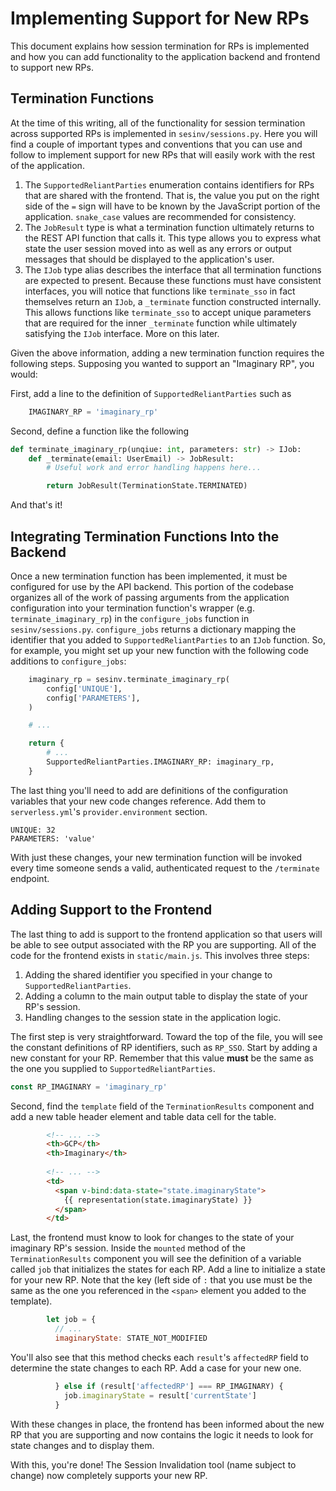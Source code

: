 # Implementing Support for New RPs

This document explains how session termination for RPs is implemented and how
you can add functionality to the application backend and frontend to support
new RPs.

## Termination Functions

At the time of this writing, all of the functionality for session termination
across supported RPs is implemented in `sesinv/sessions.py`.  Here you will
find a couple of important types and conventions that you can use and follow to
implement support for new RPs that will easily work with the rest of the
application.

1. The `SupportedReliantParties` enumeration contains identifiers for RPs that
   are shared with the frontend.  That is, the value you put on the right side
   of the `=` sign will have to be known by the JavaScript portion of the
   application.  `snake_case` values are recommended for consistency.
2. The `JobResult` type is what a termination function ultimately returns
   to the REST API function that calls it.  This type allows you to express what
   state the user session moved into as well as any errors or output messages
   that should be displayed to the application's user.
3. The `IJob` type alias describes the interface that all termination functions
   are expected to present.  Because these functions must have consistent
   interfaces, you will notice that functions like `terminate_sso` in fact
   themselves return an `IJob`, a `_terminate` function constructed internally.
   This allows functions like `terminate_sso` to accept unique parameters that
   are required for the inner `_terminate` function while ultimately satisfying
   the `IJob` interface.  More on this later.

Given the above information, adding a new termination function requires the
following steps.  Supposing you wanted to support an "Imaginary RP", you would:

First, add a line to the definition of `SupportedReliantParties` such as

```py
    IMAGINARY_RP = 'imaginary_rp'
```

Second, define a function like the following

```py
def terminate_imaginary_rp(unqiue: int, parameters: str) -> IJob:
    def _terminate(email: UserEmail) -> JobResult:
        # Useful work and error handling happens here...

        return JobResult(TerminationState.TERMINATED)
```

And that's it!

## Integrating Termination Functions Into the Backend

Once a new termination function has been implemented, it must be configured for
use by the API backend.  This portion of the codebase organizes all of the work
of passing arguments from the application configuration into your termination
function's wrapper (e.g. `terminate_imaginary_rp`) in the `configure_jobs`
function in `sesinv/sessions.py`. `configure_jobs` returns a
dictionary mapping the identifier that you added to `SupportedReliantParties` to
an `IJob` function.  So, for example, you might set up your new function with
the following code additions to `configure_jobs`:

```py
    imaginary_rp = sesinv.terminate_imaginary_rp(
        config['UNIQUE'],
        config['PARAMETERS'],
    )

    # ...

    return {
        # ...
        SupportedReliantParties.IMAGINARY_RP: imaginary_rp,
    }
```

The last thing you'll need to add are definitions of the configuration variables
that your new code changes reference.  Add them to `serverless.yml`'s
`provider.environment` section.

```
UNIQUE: 32
PARAMETERS: 'value'
```

With just these changes, your new termination function will be invoked every
time someone sends a valid, authenticated request to the `/terminate` endpoint.

## Adding Support to the Frontend

The last thing to add is support to the frontend application so that users will
be able to see output associated with the RP you are supporting.  All of the
code for the frontend exists in `static/main.js`.
This involves three steps:

1. Adding the shared identifier you specified in your change to
   `SupportedReliantParties`.
2. Adding a column to the main output table to display the state of your RP's
   session.
3. Handling changes to the session state in the application logic.


The first step is very straightforward.  Toward the top of the file, you will
see the constant definitions of RP identifiers, such as `RP_SSO`.  Start by
adding a new constant for your RP.  Remember that this value **must** be the
same as the one you supplied to `SupportedReliantParties`.

```js
const RP_IMAGINARY = 'imaginary_rp'
```

Second, find the `template` field of the `TerminationResults` component and
add a new table header element and table data cell for the table.

```html
        <!-- ... --> 
        <th>GCP</th>
        <th>Imaginary</th>
        
        <!-- ... -->
        <td>
          <span v-bind:data-state="state.imaginaryState">
            {{ representation(state.imaginaryState) }}
          </span>
        </td>
```

Last, the frontend must know to look for changes to the state of your imaginary
RP's session.  Inside the `mounted` method of the `TerminationResults` component
you will see the definition of a variable called `job` that initializes the
states for each RP.  Add a line to initialize a state for your new RP. Note that
the key (left side of `:` that you use must be the same as the one you
referenced in the `<span>` element you added to the template).

```js
        let job = {
          // ...
          imaginaryState: STATE_NOT_MODIFIED
```

You'll also see that this method checks each `result`'s `affectedRP` field to
determine the state changes to each RP.  Add a case for your new one.

```js
          } else if (result['affectedRP'] === RP_IMAGINARY) {
            job.imaginaryState = result['currentState']
          }
```

With these changes in place, the frontend has been informed about the new RP
that you are supporting and now contains the logic it needs to look for state
changes and to display them.

With this, you're done! The Session Invalidation tool (name subject to change)
now completely supports your new RP.
